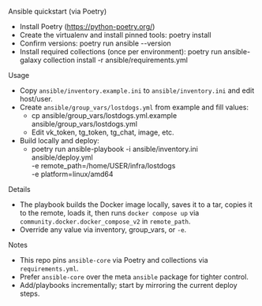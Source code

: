Ansible quickstart (via Poetry)

- Install Poetry (https://python-poetry.org/)
- Create the virtualenv and install pinned tools:
  poetry install
- Confirm versions:
  poetry run ansible --version
- Install required collections (once per environment):
  poetry run ansible-galaxy collection install -r ansible/requirements.yml

Usage

- Copy `ansible/inventory.example.ini` to `ansible/inventory.ini` and edit host/user.
- Create `ansible/group_vars/lostdogs.yml` from example and fill values:
  - cp ansible/group_vars/lostdogs.yml.example ansible/group_vars/lostdogs.yml
  - Edit vk_token, tg_token, tg_chat, image, etc.
- Build locally and deploy:
  - poetry run ansible-playbook -i ansible/inventory.ini ansible/deploy.yml \
     -e remote_path=/home/USER/infra/lostdogs \
     -e platform=linux/amd64

Details

- The playbook builds the Docker image locally, saves it to a tar, copies it to the remote,
  loads it, then runs `docker compose up` via `community.docker.docker_compose_v2` in `remote_path`.
- Override any value via inventory, group_vars, or `-e`.

Notes

- This repo pins `ansible-core` via Poetry and collections via `requirements.yml`.
- Prefer `ansible-core` over the meta `ansible` package for tighter control.
- Add/playbooks incrementally; start by mirroring the current deploy steps.
